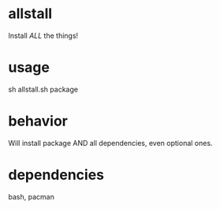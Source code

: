 allstall
========

Install *ALL* the things! 

usage
=====

sh allstall.sh package

behavior
========

Will install package AND all dependencies, even optional ones.

dependencies 
============

bash, pacman
